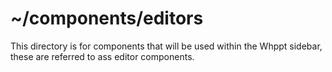 # ~/components/editors

This directory is for components that will be used within the Whppt sidebar,
these are referred to ass editor components. 
